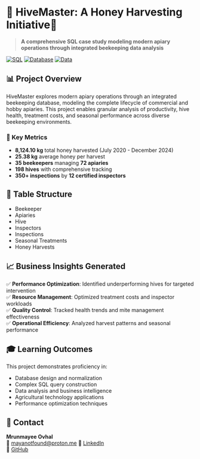 # 🍯 HiveMaster: A Honey Harvesting Initiative🐝

> **A comprehensive SQL case study modeling modern apiary operations through integrated beekeeping data analysis**

[![SQL](https://img.shields.io/badge/SQL-MySQL-blue)](https://www.mysql.com/)
[![Database](https://img.shields.io/badge/Database-Normalized-green)](https://en.wikipedia.org/wiki/Database_normalization)
[![Data](https://img.shields.io/badge/Records-800%2B-orange)](https://github.com/yourusername/hivemaster)

## 📊 Project Overview

HiveMaster explores modern apiary operations through an integrated beekeeping database, modeling the complete lifecycle of commercial and hobby apiaries. This project enables granular analysis of productivity, hive health, treatment costs, and seasonal performance across diverse beekeeping environments.

### 🎯 Key Metrics
- **8,124.10 kg** total honey harvested (July 2020 - December 2024)
- **25.38 kg** average honey per harvest
- **35 beekeepers** managing **72 apiaries**
- **198 hives** with comprehensive tracking
- **350+ inspections** by **12 certified inspectors**

## 📁 Table Structure
- Beekeeper
- Apiaries
- Hive
- Inspectors
- Inspections
- Seasonal Treatments
- Honey Harvests


## 📈 Business Insights Generated

✅ **Performance Optimization**: Identified underperforming hives for targeted intervention  
✅ **Resource Management**: Optimized treatment costs and inspector workloads  
✅ **Quality Control**: Tracked health trends and mite management effectiveness  
✅ **Operational Efficiency**: Analyzed harvest patterns and seasonal performance  

## 🎓 Learning Outcomes

This project demonstrates proficiency in:
- Database design and normalization
- Complex SQL query construction
- Data analysis and business intelligence
- Agricultural technology applications
- Performance optimization techniques

## 📧 Contact

**Mrunmayee Ovhal**  
📧 mayanotfound@proton.me
💼 [LinkedIn](https://www.linkedin.com/in/mrunmayeeovhal/)  
🐙 [GitHub](https://github.com/youfoundmaya)

